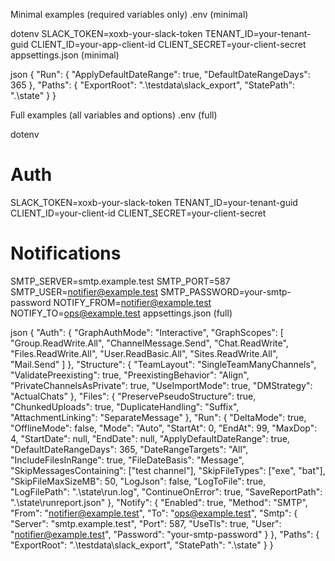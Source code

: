 Minimal examples (required variables only)
.env (minimal)

dotenv
SLACK_TOKEN=xoxb-your-slack-token
TENANT_ID=your-tenant-guid
CLIENT_ID=your-app-client-id
CLIENT_SECRET=your-client-secret
appsettings.json (minimal)

json
{
  "Run": {
    "ApplyDefaultDateRange": true,
    "DefaultDateRangeDays": 365
  },
  "Paths": {
    "ExportRoot": ".\\testdata\\slack_export",
    "StatePath": ".\\state"
  }
}


Full examples (all variables and options)
.env (full)

dotenv
# Auth
SLACK_TOKEN=xoxb-your-slack-token
TENANT_ID=your-tenant-guid
CLIENT_ID=your-client-id
CLIENT_SECRET=your-client-secret

# Notifications
SMTP_SERVER=smtp.example.test
SMTP_PORT=587
SMTP_USER=notifier@example.test
SMTP_PASSWORD=your-smtp-password
NOTIFY_FROM=notifier@example.test
NOTIFY_TO=ops@example.test
appsettings.json (full)

json
{
  "Auth": {
    "GraphAuthMode": "Interactive",
    "GraphScopes": [
      "Group.ReadWrite.All",
      "ChannelMessage.Send",
      "Chat.ReadWrite",
      "Files.ReadWrite.All",
      "User.ReadBasic.All",
      "Sites.ReadWrite.All",
      "Mail.Send"
    ]
  },
  "Structure": {
    "TeamLayout": "SingleTeamManyChannels",
    "ValidatePreexisting": true,
    "PreexistingBehavior": "Align",
    "PrivateChannelsAsPrivate": true,
    "UseImportMode": true,
    "DMStrategy": "ActualChats"
  },
  "Files": {
    "PreservePseudoStructure": true,
    "ChunkedUploads": true,
    "DuplicateHandling": "Suffix",
    "AttachmentLinking": "SeparateMessage"
  },
  "Run": {
    "DeltaMode": true,
    "OfflineMode": false,
    "Mode": "Auto",
    "StartAt": 0,
    "EndAt": 99,
    "MaxDop": 4,
    "StartDate": null,
    "EndDate": null,
    "ApplyDefaultDateRange": true,
    "DefaultDateRangeDays": 365,
    "DateRangeTargets": "All",
    "IncludeFilesInRange": true,
    "FileDateBasis": "Message",
    "SkipMessagesContaining": ["test channel"],
    "SkipFileTypes": ["exe", "bat"],
    "SkipFileMaxSizeMB": 50,
    "LogJson": false,
    "LogToFile": true,
    "LogFilePath": ".\\state\\run.log",
    "ContinueOnError": true,
    "SaveReportPath": ".\\state\\runreport.json"
  },
  "Notify": {
    "Enabled": true,
    "Method": "SMTP",
    "From": "notifier@example.test",
    "To": "ops@example.test",
    "Smtp": { "Server": "smtp.example.test", "Port": 587, "UseTls": true, "User": "notifier@example.test", "Password": "your-smtp-password" }
  },
  "Paths": {
    "ExportRoot": ".\\testdata\\slack_export",
    "StatePath": ".\\state"
  }
}